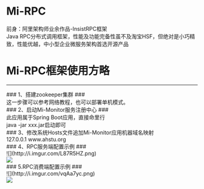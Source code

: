 # Mi-RPC
前身：阿里架构师业余作品-InsistRPC框架
<br/>
Java RPC分布式调用框架，性能及功能完备性虽不及淘宝HSF，但绝对是小巧精致，性能优越，中小型企业微服务架构首选开源产品
# Mi-RPC框架使用方略 #
<hr/>
### 1、搭建zookeeper集群 ###
<br/>
这一步骤可以参考网络教程，也可以部署单机模式。
<br/>
### 2、启动Mi-Monitor服务注册中心 ###
<br/>
此应用属于Spring Boot应用，直接命里行
<br/>
java -jar xxx.jar启动即可
<br/>
### 3、修改系统Hosts文件追加Mi-Monitor应用机器域名映射
<br/>
127.0.0.1 www.ahstu.org
<br/>
### 4、RPC服务端配置示例 ###
<br/>
![](http://i.imgur.com/L87R5HZ.png)
<br/>
<img src="http://i.imgur.com/L87R5HZ.png"/>
<br/>
### 5.RPC消费端配置示例 ###
<br/>
![](http://i.imgur.com/vqAa7yc.png)
<br/>
<img src="http://i.imgur.com/vqAa7yc.png"/>
<br/>
